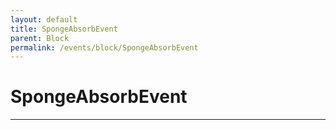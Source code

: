 ```yaml
---
layout: default
title: SpongeAbsorbEvent
parent: Block
permalink: /events/block/SpongeAbsorbEvent
---
```


# SpongeAbsorbEvent

---
